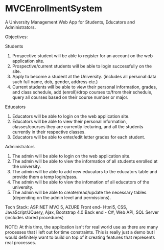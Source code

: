 # MVCEnrollmentSystem
A University Management Web App for Students, Educators and Administrators.

Objectives:

Students
1. Prospective student will be able to register for an account on the web application site.
2. Prospective/current students will be able to login successfully on the site.
2. Apply to become a student at the University. (includes all personal data such full name, dob, gender, address etc.)
3. Current students will be able to view their personal information, grades, and class schedule, add (enroll)/drop courses to/from their      schedule, query all courses based on their course number or major.
   
Educators
1. Educators will be able to login on the web application site.
2. Educators will be able to view their personal information, classes/courses they are currently lecturing, and all the students currently
   in their respective classes.
3. Educators will be able to enter/edit letter grades for each student.

Administrators
1. The admin will be able to login on the web application site.
2. The admin will be able to view the information of all students enrolled at the university.
3. The admin will be able to add new educators to the educators table and provide them a temp login/pass.
4. The admin will be able to view the infomation of all educators of the university.
5. The admin will be able to create/read/update the necessary tables (depending on the admin level and permissions).

Tech Stack:
ASP.NET MVC 5, AZURE
Front end- Html5, CSS, JavaScript/JQuery, Ajax, Bootstrap 4.0
Back end - C#, Web API, SQL Server (includes stored procedures)

NOTE: At this time, the application isn't for real world use as there are many processes that i left out for time constraints.
This is really just a demo but I would definitely want to build on top of it creating features that represents real processes.
